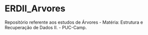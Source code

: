 # ERDII_Arvores
Repositório referente aos estudos de Árvores - Matéria: Estrutura e Recuperação de Dados II. - PUC-Camp.

